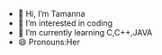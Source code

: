 - 👋 Hi, I’m Tamanna
- 👀 I’m interested in coding
- 🌱 I’m currently learning C,C++,JAVA
- 😄 Pronouns:Her


<!---
tamanna1321/tamanna1321 is a ✨ special ✨ repository because its `README.md` (this file) appears on your GitHub profile.
You can click the Preview link to take a look at your changes.
--->
